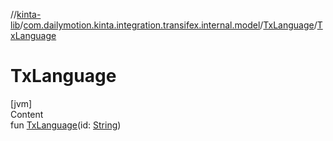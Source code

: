 //[kinta-lib](../../../index.md)/[com.dailymotion.kinta.integration.transifex.internal.model](../index.md)/[TxLanguage](index.md)/[TxLanguage](-tx-language.md)



# TxLanguage  
[jvm]  
Content  
fun [TxLanguage](-tx-language.md)(id: [String](https://kotlinlang.org/api/latest/jvm/stdlib/kotlin/-string/index.html))  



